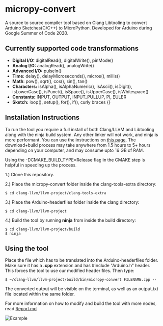 # micropy-convert
A source to source compiler tool based on Clang Libtooling to convert Arduino Sketches(C/C++) to MicroPython. Developed for Arduino during Google Summer of Code 2020.

## Currently supported code transformations
- **Digital I/O:** digitalRead(), digitalWrite(), pinMode()
- **Analog I/O:** analogRead(), analogWrite()
- **Advanced I/O:** pulseIn()
- **Time:** delay(), delayMicroseconds(), micros(), millis()
- **Math:** pow(), sqrt(), cos(), sin(), tan()
- **Characters:** isAlpha(), isAlphaNumeric(), isAscii(), isDigit(), isLowerCase(), isPunct(), isSpace(), isUpperCase(), isWhitespace()
- **Constants:** INPUT, OUTPUT, INPUT_PULLUP, PI, EULER
- **Sketch:** loop(), setup(), for(), if(), curly braces {}

## Installation Instructions

To run the tool you require a full install of both Clang/LLVM and Libtooling along with the ninja build system. Any other linker will not work, and ninja is more performant. You can use the instructions on [this page](https://clang.llvm.org/docs/LibASTMatchersTutorial.html). The download+build process may take anywhere from 1.5 hours to 5+ hours depending on your computer, and may consume upto 16 GB of RAM. 

Using the -DCMAKE_BUILD_TYPE=Release flag in the CMAKE step is helpful in speeding up the process.

1.) Clone this repository.

2.) Place the micropy-convert folder inside the clang-tools-extra directory:
  
    $ cd clang-llvm/llvm-project/clang-tools-extra

3.) Place the Arduino-headerfiles folder inside the clang directory:
    
    $ cd clang-llvm/llvm-project

4.) Build the tool by running **ninja** from inside the build directory:
    
    $ cd clang-llvm/llvm-project/build
    $ ninja
    
## Using the tool

Place the file which has to be translated into the Arduino-headerfiles folder. Make sure it has a **.cpp** extension and has #include "Arduino.h" header. This forces the tool to use our modified header files. Then type:

    $ ~/clang-llvm/llvm-project/build/bin/micropy-convert FILENAME.cpp --
    
The converted output will be visible on the terminal, as well as an output.txt file located within the same folder.

For more information on how to modify and build the tool with more nodes, read [Report.md](https://github.com/AshutoshPandey123456/micropy-convert/blob/master/Report.md)

![Example](https://github.com/AshutoshPandey123456/micropy-convert/blob/master/Example.png)
